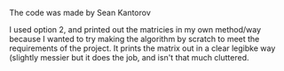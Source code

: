 The code was made by Sean Kantorov

I used option 2, and printed out the matricies in my own method/way because I wanted to try making the algorithm by scratch to meet the requirements of the project. It prints the matrix out in a clear legibke way (slightly messier but it does the job, and isn't that much cluttered.
